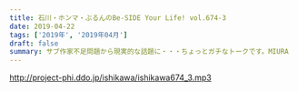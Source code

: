 ```yaml
---
title: 石川・ホンマ・ぶるんのBe-SIDE Your Life! vol.674-3
date: 2019-04-22
tags: ['2019年', '2019年04月']
draft: false
summary: サブ作家不足問題から現実的な話題に・・・ちょっとガチなトークです。MIURA
---
```


http://project-phi.ddo.jp/ishikawa/ishikawa674_3.mp3
